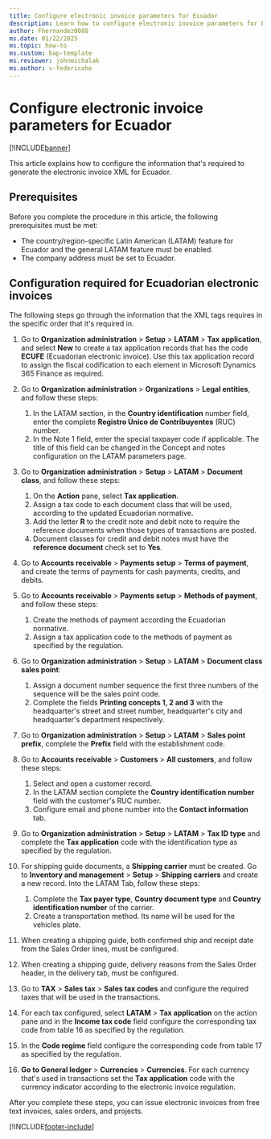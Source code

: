```yaml
---
title: Configure electronic invoice parameters for Ecuador
description: Learn how to configure electronic invoice parameters for Ecuador.
author: Fhernandez0088
ms.date: 01/22/2025
ms.topic: how-to
ms.custom: bap-template
ms.reviewer: johnmichalak
ms.author: v-federicohe
---
```


# Configure electronic invoice parameters for Ecuador

[!INCLUDE[banner](../../includes/banner.md)]

This article explains how to configure the information that's required to generate the electronic invoice XML for Ecuador.

## Prerequisites

Before you complete the procedure in this article, the following prerequisites must be met:

* The country/region-specific Latin American (LATAM) feature for Ecuador and the general LATAM feature must be enabled.
* The company address must be set to Ecuador.

## Configuration required for Ecuadorian electronic invoices

The following steps go through the information that the XML tags requires in the specific order that it's required in.

1. Go to **Organization administration** \> **Setup** \> **LATAM** \> **Tax application**, and select **New** to create a tax application records that has the code **ECUFE** (Ecuadorian electronic invoice). Use this tax application record to assign the fiscal codification to each element in Microsoft Dynamics 365 Finance as required.

1. Go to **Organization administration** \> **Organizations** \> **Legal entities**, and follow these steps:
    
   1. In the LATAM section, in the **Country identification** number field, enter the complete **Registro Único de Contribuyentes** (RUC) number.
   1. In the Note 1 field, enter the special taxpayer code if applicable. The title of this field can be changed in the Concept and notes configuration on the LATAM parameters page.

1. Go to **Organization administration** \> **Setup** \> **LATAM** \> **Document class**, and follow these steps:
    
   1. On the **Action** pane, select **Tax application**.
   1. Assign a tax code to each document class that will be used, according to the updated Ecuadorian normative.
   1. Add the letter **R** to the credit note and debit note to require the reference documents when those types of transactions are posted.
   1. Document classes for credit and debit notes must have the **reference document** check set to **Yes**.

1. Go to **Accounts receivable** \> **Payments setup** \> **Terms of payment**, and create the terms of payments for cash payments, credits, and debits.

1. Go to **Accounts receivable** \> **Payments setup** \> **Methods of payment**, and follow these steps:
    
   1. Create the methods of payment according the Ecuadorian normative.
   1. Assign a tax application code to the methods of payment as specified by the regulation.

1. Go to **Organization administration** \> **Setup** \> **LATAM** \> **Document class sales point**:
    
   1. Assign a document number sequence the first three numbers of the sequence will be the sales point code. 
   1. Complete the fields **Printing concepts 1, 2 and 3** with the headquarter's street and street number, headquarter's city and headquarter's department respectively.

1. Go to **Organization administration** \> **Setup** \> **LATAM** \> **Sales point prefix**, complete the **Prefix** field with the establishment code.

1. Go to **Accounts receivable** \> **Customers** \> **All customers**, and follow these steps:

   1. Select and open a customer record.
   1. In the LATAM section complete the **Country identification number** field with the customer's RUC number.
   1. Configure email and phone number into the **Contact information** tab.

1. Go to **Organization administration** \> **Setup** \> **LATAM** \> **Tax ID type** and complete the **Tax application** code with the identification type as specified by the regulation.

1. For shipping guide documents, a **Shipping carrier** must be created. Go to **Inventory and management** \> **Setup** \> **Shipping carriers** and create a new record. Into the LATAM Tab, follow these steps:

   1. Complete the **Tax payer type**, **Country document type** and **Country identification number** of the carrier.
   1. Create a transportation method. Its name will be used for the vehicles plate.

1. When creating a shipping guide, both confirmed ship and receipt date from the Sales Order lines, must be configured.

1.	When creating a shipping guide, delivery reasons from the Sales Order header, in the delivery tab, must be configured.

1.	Go to **TAX** \> **Sales tax** \> **Sales tax codes** and configure the required taxes that will be used in the transactions.

   1. For each tax configured, select **LATAM** \> **Tax application** on the action pane and in the **Income tax code** field configure the corresponding tax code from table 16 as specified by the regulation.
   1. In the **Code regime** field configure the corresponding code from table 17 as specified by the regulation.

1.	**Go to General ledger** \> **Currencies** \> **Currencies**. For each currency that's used in transactions set the **Tax application** code with the currency indicator according to the electronic invoice regulation.

After you complete these steps, you can issue electronic invoices from free text invoices, sales orders, and projects.

[!INCLUDE[footer-include](../../../includes/footer-banner.md)]

